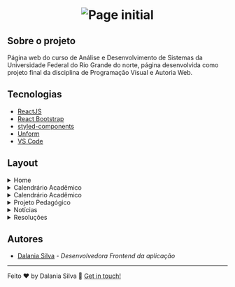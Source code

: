 <h1 align="center">
    <img alt="Page initial" src="https://res.cloudinary.com/dwufco8zm/image/upload/v1625623695/home_hftgyb.png" />
    <br>
    
</h1>

## Sobre o projeto

Página web do curso de Análise e Desenvolvimento de Sistemas da Universidade Federal do Rio Grande do norte, página desenvolvida como projeto final da disciplina
de Programação Visual e Autoria Web.


## Tecnologias


* [ReactJS](https://reactjs.org/)
* [React Bootstrap](https://react-bootstrap.github.io/) 
* [styled-components](https://maven.apache.org/) 
* [Unform](https://maven.apache.org/) 
* [VS Code](https://code.visualstudio.com/) 

## Layout
<details>
  <summary>Home</summary>
  <p align="center" style="display: flex; justify-content: center; align-items: flex-start; margin:4px">
      <img style="margin:5px" alt="Login" src="https://res.cloudinary.com/dwufco8zm/image/upload/v1625623695/home_hftgyb.png" width="800px">
    </p>
    <p align="center" style="display: flex; justify-content: center;  align-items: flex-start; margin:4px">
      <img style="margin:5px" alt="Login" src="https://res.cloudinary.com/dwufco8zm/image/upload/v1625623816/home2_qjg6aw.png" width="750px">
    </p>
</details>

<details>
  <summary>Calendrário Acadêmico </summary>
  <p align="center" style="display: flex; justify-content: center; align-items: flex-start; margin:4px">
      <img style="margin:5px" alt="Login" src="https://res.cloudinary.com/dwufco8zm/image/upload/v1625624057/calendrario_bv7rs5.png" width="750px">
    </p>
</details>

<details>
  <summary>Calendrário Acadêmico </summary>
  <p align="center" style="display: flex; justify-content: center; align-items: flex-start; margin:4px">
      <img style="margin:5px" alt="Login" src="https://res.cloudinary.com/dwufco8zm/image/upload/v1625624223/projetop_kdro73.png" width="750px">
    </p>
</details>

<details>
  <summary>Projeto Pedagógico </summary>
  <p align="center" style="display: flex; justify-content: center; align-items: flex-start; margin:4px">
      <img style="margin:5px" alt="Login" src="https://res.cloudinary.com/dwufco8zm/image/upload/v1625624223/projetop_kdro73.png" width="750px">
    </p>
</details>

<details>
  <summary>Notícias </summary>
  <p align="center" style="display: flex; justify-content: center; align-items: flex-start; margin:4px">
      <img style="margin:5px" alt="Login" src="https://res.cloudinary.com/dwufco8zm/image/upload/v1625624459/noticias_egf5iy.png" width="750px">
    </p>
</details>

<details>
  <summary>Resoluções </summary>
  <p align="center" style="display: flex; justify-content: center; align-items: flex-start; margin:4px">
      <img style="margin:5px" alt="Login" src="https://res.cloudinary.com/dwufco8zm/image/upload/v1625624644/resolucao_npmols.png" width="750px">
    </p>
</details>


##  Autores
* [Dalania Silva](https://github.com/linkParaPerfil) - *Desenvolvedora Frontend da aplicação*  


---

Feito ♥ by Dalania Silva :wave: [Get in touch!](https://www.linkedin.com/in/dalania-silva-851107175/)
